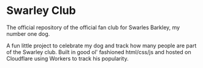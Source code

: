 # Swarley Club #

The official repository of the official fan club for Swarles Barkley, my number one dog.

A fun little project to celebrate my dog and track how many people are part of the Swarley club. Built in good ol' fashioned html/css/js and hosted on Cloudflare using Workers to track his popularity.

